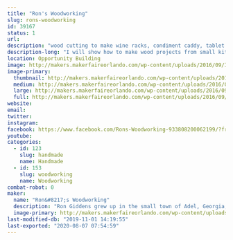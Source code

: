 ```yaml
---
title: "Ron's Woodworking"
slug: rons-woodworking
id: 39167
status: 1
url: 
description: "wood cutting to make wine racks, condiment caddy, tablet stand, etc."
description-long: "I will show how to make wood projects from small kitchen displays to furniture"
location: Opportunity Building
image: http://makers.makerfaireorlando.com/wp-content/uploads/2016/09/IMG_0843-1-1024x683.jpg
image-primary:
  thumbnail: http://makers.makerfaireorlando.com/wp-content/uploads/2016/09/IMG_0843-1-150x150.jpg
  medium: http://makers.makerfaireorlando.com/wp-content/uploads/2016/09/IMG_0843-1-300x200.jpg
  large: http://makers.makerfaireorlando.com/wp-content/uploads/2016/09/IMG_0843-1-1024x683.jpg
  full: http://makers.makerfaireorlando.com/wp-content/uploads/2016/09/IMG_0843-1.jpg
website: 
email: 
twitter: 
instagram: 
facebook: https://www.facebook.com/Rons-Woodworking-933808200062199/?fref=ts
youtube: 
categories:
  - id: 123
    slug: handmade
    name: Handmade
  - id: 153
    slug: woodworking
    name: Woodworking
combat-robot: 0
maker:
  name: "Ron&#8217;s Woodworking"
  description: "Ron Giddens grew up in the small town of Adel, Georgia, where whittling on the front porch was a daily activity. Since then, he has perfected his wood working skills and now makes charming wood furniture, and beautiful wood kitchen accessories. His work includes  wine racks, condiment caddy, electronic tablet stand, and other decor items. "
  image-primary: http://makers.makerfaireorlando.com/wp-content/uploads/2016/09/ron_giddens.jpg
last-modified-db: "2019-11-01 14:19:55"
last-exported: "2020-08-07 07:54:59"
---
```

